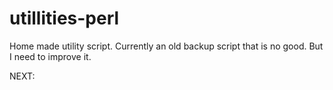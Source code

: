 # utillities-perl
Home made utility script. Currently an old backup script that is no good. But I need to improve it.

NEXT:

